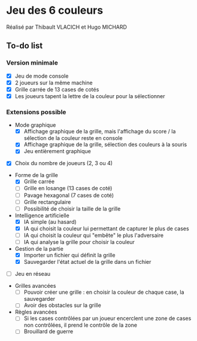 # Jeu des 6 couleurs

Réalisé par Thibault VLACICH et Hugo MICHARD

## To-do list

### Version minimale
- [x] Jeu de mode console
- [x] 2 joueurs sur la même machine
- [x] Grille carrée de 13 cases de cotés
- [x] Les joueurs tapent la lettre de la couleur pour la sélectionner

### Extensions possible
- Mode graphique
  - [x] Affichage graphique de la grille, mais l'affichage du score / la sélection de la couleur reste en console
  - [x] Affichage graphique de la grille, sélection des couleurs à la souris
  - [x] Jeu entièrement graphique
- [x] Choix du nombre de joueurs (2, 3 ou 4)
- Forme de la grille
  - [x] Grille carrée
  - [ ] Grille en losange (13 cases de coté)
  - [ ] Pavage hexagonal (7 cases de coté)
  - [ ] Grille rectangulaire
  - [ ] Possibilité de choisir la taille de la grille
- Intelligence artificielle
  - [x] IA simple (au hasard)
  - [x] IA qui choisit la couleur lui permettant de capturer le plus de cases
  - [ ] IA qui choisit la couleur qui "embête" le plus l'adversaire
  - [ ] IA qui analyse la grille pour choisir la couleur
- Gestion de la partie
  - [x] Importer un fichier qui définit la grille
  - [x] Sauvegarder l'état actuel de la grille dans un fichier
- [ ] Jeu en réseau
- Grilles avancées
  - [ ] Pouvoir créer une grille : en choisir la couleur de chaque case, la sauvegarder
  - [ ] Avoir des obstacles sur la grille
- Règles avancées
  - [ ] Si les cases contrôlées par un joueur encerclent une zone de cases non contrôlées, il prend le contrôle de la zone
  - [ ] Brouillard de guerre
